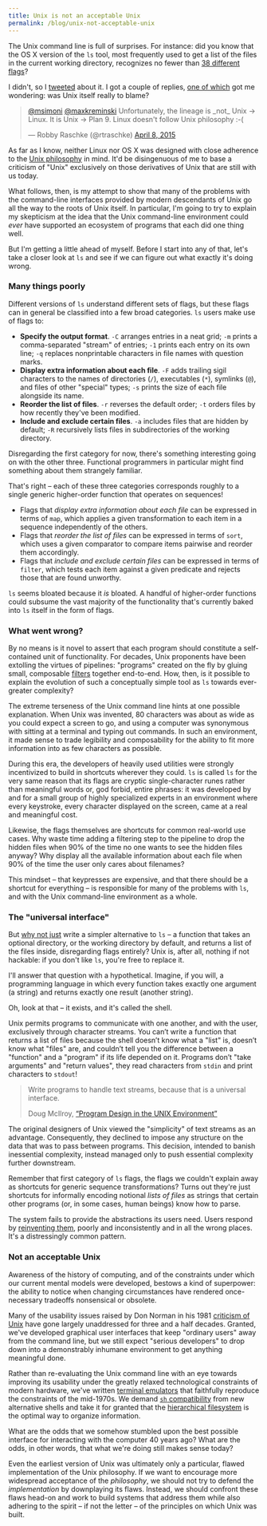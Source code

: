 ```yaml
---
title: Unix is not an acceptable Unix
permalink: /blog/unix-not-acceptable-unix
---
```


The Unix command line is full of surprises. For instance: did you know that the OS X version of the `ls` tool, most frequently used to get a list of the files in the current working directory, recognizes no fewer than [38 different flags](https://developer.apple.com/library/mac/documentation/Darwin/Reference/ManPages/man1/ls.1.html)?

I didn't, so I [tweeted](https://twitter.com/maxkreminski/status/585843964260941824) about it. I got a couple of replies, [one of which](https://twitter.com/rtraschke/status/585933203183165441) got me wondering: was Unix itself really to blame?

<blockquote class="twitter-tweet" lang="en"><p lang="en" dir="ltr"><a href="https://twitter.com/msimoni">@msimoni</a> <a href="https://twitter.com/maxkreminski">@maxkreminski</a> Unfortunately, the lineage is _not_ Unix -&gt; Linux. It is Unix -&gt; Plan 9. Linux doesn&#39;t follow Unix philosophy :-(</p>&mdash; Robby Raschke (@rtraschke) <a href="https://twitter.com/rtraschke/status/585933203183165441">April 8, 2015</a></blockquote>
<script async src="//platform.twitter.com/widgets.js" charset="utf-8"></script>

As far as I know, neither Linux nor OS X was designed with close adherence to the [Unix philosophy](http://en.wikipedia.org/wiki/Unix_philosophy) in mind. It'd be disingenuous of me to base a criticism of "Unix" exclusively on those derivatives of Unix that are still with us today.

What follows, then, is my attempt to show that many of the problems with the command-line interfaces provided by modern descendants of Unix go all the way to the roots of Unix itself. In particular, I'm going to try to explain my skepticism at the idea that the Unix command-line environment could *ever* have supported an ecosystem of programs that each did one thing well.

But I'm getting a little ahead of myself. Before I start into any of that, let's take a closer look at `ls` and see if we can figure out what exactly it's doing wrong.

### Many things poorly

Different versions of `ls` understand different sets of flags, but these flags can in general be classified into a few broad categories. `ls` users make use of flags to:

* **Specify the output format**. `-C` arranges entries in a neat grid; `-m` prints a comma-separated "stream" of entries; `-1` prints each entry on its own line; `-q` replaces nonprintable characters in file names with question marks.
* **Display extra information about each file**. `-F` adds trailing sigil characters to the names of directories (`/`), executables (`*`), symlinks (`@`), and files of other "special" types; `-s` prints the size of each file alongside its name.
* **Reorder the list of files**. `-r` reverses the default order; `-t` orders files by how recently they've been modified.
* **Include and exclude certain files**. `-a` includes files that are hidden by default; `-R` recursively lists files in subdirectories of the working directory.

Disregarding the first category for now, there's something interesting going on with the other three. Functional programmers in particular might find something about them strangely familiar.

That's right – each of these three categories corresponds roughly to a single generic higher-order function that operates on sequences!

* Flags that *display extra information about each file* can be expressed in terms of `map`, which applies a given transformation to each item in a sequence independently of the others.
* Flags that *reorder the list of files* can be expressed in terms of `sort`, which uses a given comparator to compare items pairwise and reorder them accordingly.
* Flags that *include and exclude certain files* can be expressed in terms of `filter`, which tests each item against a given predicate and rejects those that are found unworthy.

`ls` seems bloated because it *is* bloated. A handful of higher-order functions could subsume the vast majority of the functionality that's currently baked into `ls` itself in the form of flags.

### What went wrong?

By no means is it novel to assert that each program should constitute a self-contained unit of functionality. For decades, Unix proponents have been extolling the virtues of pipelines: "programs" created on the fly by gluing small, composable [filters](http://en.wikipedia.org/wiki/Filter_(software)#Unix) together end-to-end. How, then, is it possible to explain the evolution of such a conceptually simple tool as `ls` towards ever-greater complexity?

The extreme terseness of the Unix command line hints at one possible explanation. When Unix was invented, 80 characters was about as wide as you could expect a screen to go, and using a computer was synonymous with sitting at a terminal and typing out commands. In such an environment, it made sense to trade legibility and composability for the ability to fit more information into as few characters as possible.

During this era, the developers of heavily used utilities were strongly incentivized to build in shortcuts wherever they could. `ls` is called `ls` for the very same reason that its flags are cryptic single-character runes rather than meaningful words or, god forbid, entire phrases: it was developed by and for a small group of highly specialized experts in an environment where every keystroke, every character displayed on the screen, came at a real and meaningful cost.

Likewise, the flags themselves are shortcuts for common real-world use cases. Why waste time adding a filtering step to the pipeline to drop the hidden files when 90% of the time no one wants to see the hidden files anyway? Why display all the available information about each file when 90% of the time the user only cares about filenames?

This mindset – that keypresses are expensive, and that there should be a shortcut for everything – is responsible for many of the problems with `ls`, and with the Unix command-line environment as a whole.

### The "universal interface"

But [why not just](https://www.google.com/search?q=%22why%20not%20just%22) write a simpler alternative to `ls` – a function that takes an optional directory, or the working directory by default, and returns a list of the files inside, disregarding flags entirely? Unix is, after all, nothing if not hackable: if you don't like `ls`, you're free to replace it.

I'll answer that question with a hypothetical. Imagine, if you will, a programming language in which every function takes exactly one argument (a string) and returns exactly one result (another string).

Oh, look at that – it exists, and it's called the shell.

Unix permits programs to communicate with one another, and with the user, exclusively through character streams. You can’t  write a function that returns a list of files because the shell doesn’t know what a "list" is, doesn’t know what "files" are, and couldn’t tell you the difference between a "function" and a "program" if its life depended on it. Programs don’t "take arguments" and "return values", they read characters from `stdin` and print characters to `stdout`!

> Write programs to handle text streams, because that is a universal interface.
>
> <footer>Doug McIlroy, <a href="http://harmful.cat-v.org/cat-v/unix_prog_design.pdf">“Program Design in the UNIX Environment”</a></footer>

The original designers of Unix viewed the "simplicity" of text streams as an advantage. Consequently, they declined to impose any structure on the data that was to pass between programs. This decision, intended to banish inessential complexity, instead managed only to push essential complexity further downstream.

Remember that first category of `ls` flags, the flags we couldn't explain away as shortcuts for generic sequence transformations? Turns out they're just shortcuts for informally encoding notional *lists of files* as strings that certain other programs (or, in some cases, human beings) know how to parse.

The system fails to provide the abstractions its users need. Users respond by [reinventing them](http://en.wikipedia.org/wiki/Greenspun%27s_tenth_rule), poorly and inconsistently and in all the wrong places. It's a distressingly common pattern.

### Not an acceptable Unix

Awareness of the history of computing, and of the constraints under which our current mental models were developed, bestows a kind of superpower: the ability to notice when changing circumstances have rendered once-necessary tradeoffs nonsensical or obsolete.

Many of the usability issues raised by Don Norman in his 1981 [criticism of Unix](http://www.ceri.memphis.edu/people/smalley/ESCI7205F2009/misc_files/The_truth_about_Unix_cleaned.pdf) have gone largely unaddressed for three and a half decades. Granted, we've developed graphical user interfaces that keep "ordinary users" away from the command line, but we still expect "serious developers" to drop down into a demonstrably inhumane environment to get anything meaningful done.

Rather than re-evaluating the Unix command line with an eye towards improving its usability under the greatly relaxed technological constraints of modern hardware, we've written [terminal emulators](http://www.secretgeometry.com/apps/cathode/) that faithfully reproduce the constraints of the mid-1970s. We demand [`sh` compatibility](http://unix.stackexchange.com/questions/145522/what-does-it-mean-to-be-sh-compatible) from new alternative shells and take it for granted that the [hierarchical filesystem](https://www.usenix.org/legacy/event/hotos09/tech/full_papers/seltzer/seltzer.pdf) is the optimal way to organize information.

What are the odds that we somehow stumbled upon the best possible interface for interacting with the computer 40 years ago? What are the odds, in other words, that what we're doing still makes sense today?

Even the earliest version of Unix was ultimately only a particular, flawed implementation of the Unix philosophy. If we want to encourage more widespread acceptance of the *philosophy*, we should not try to defend the *implementation* by downplaying its flaws. Instead, we should confront these flaws head-on and work to build systems that address them while also adhering to the spirit – if not the letter – of the principles on which Unix was built.
